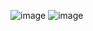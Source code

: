 
![image](https://user-images.githubusercontent.com/104163459/198848388-aedef562-ceed-4123-a182-d551b76a2b16.png)
![image](https://user-images.githubusercontent.com/104163459/198848444-f009cc62-5829-4aef-b191-464f25bc9436.png)

